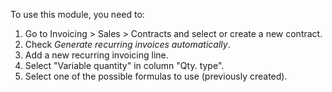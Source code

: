 To use this module, you need to:

1.  Go to Invoicing \> Sales \> Contracts and select or create a new
    contract.
2.  Check *Generate recurring invoices automatically*.
3.  Add a new recurring invoicing line.
4.  Select "Variable quantity" in column "Qty. type".
5.  Select one of the possible formulas to use (previously created).
